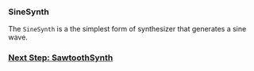 ### SineSynth

The `SineSynth` is a the simplest form of synthesizer that generates a sine wave. 

### [Next Step: SawtoothSynth](../instruments/SawtoothSynth.md)
